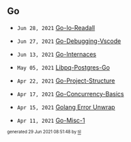 ## Go


* <code>Jun 28, 2021</code> [Go-Io-Readall](2021-06-28T21-34-12-go-io-readall.md)
* <code>Jun 27, 2021</code> [Go-Debugging-Vscode](2021-06-27T20-52-11-go-debugging-vscode.md)
* <code>Jun 13, 2021</code> [Go-Internaces](2021-06-13T00-57-54-go-internaces.md)

* <code>May 05, 2021</code> [Libpq-Postgres-Go](2021-05-05T17-15-06-libpq-postgres-go.md)

* <code>Apr 22, 2021</code> [Go-Project-Structure](2021-04-22T10-43-37-go-project-structure.md)
* <code>Apr 17, 2021</code> [Go-Concurrency-Basics](2021-04-17T09-07-11-go-concurrency-basics.md)
* <code>Apr 15, 2021</code> [Golang Error Unwrap](2021-04-15T20-03-55-golang-error-unwrap.md)
* <code>Apr 11, 2021</code> [Go-Misc-1](2021-04-11T21-06-05-go-misc-1.md)

<sup><sub>generated 29 Jun 2021 08:51:48 by <a href='https://github.com/senorprogrammer/til'>til</a></sub></sup>
